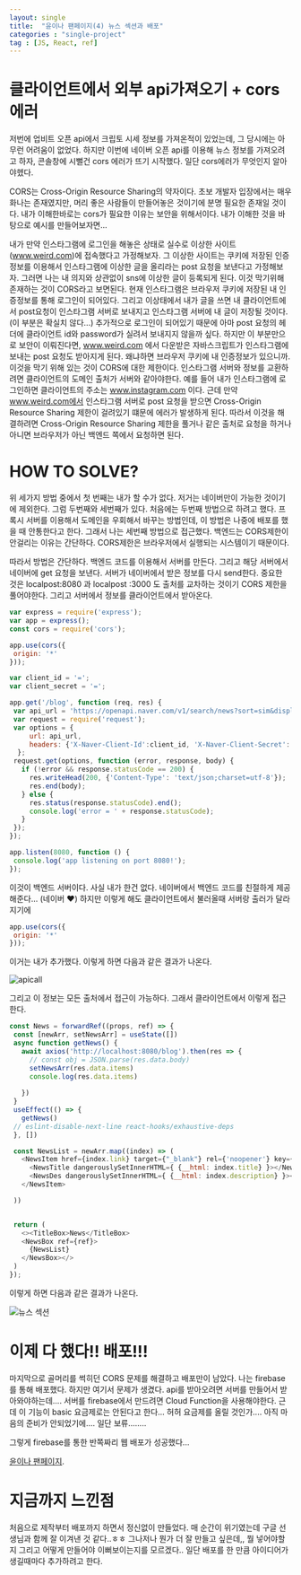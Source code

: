 ```yaml
---
layout: single
title:  "윤이나 팬페이지(4) 뉴스 섹션과 배포"
categories : "single-project"
tag : [JS, React, ref]
---
```


# 클라이언트에서 외부 api가져오기 + cors 에러

 저번에 업비트 오픈 api에서 크립토 시세 정보를 가져온적이 있었는데, 그 당시에는 아무런 어려움이 없었다. 하지만 이번에 네이버 오픈 api를 이용해 뉴스 정보를 가져오려고 하자, 콘솔창에 시뻘건 cors 에러가 뜨기 시작했다. 일단 cors에러가 무엇인지 알아야헸다.

 CORS는 Cross-Origin Resource Sharing의 약자이다. 초보 개발자 입장에서는 매우 화나는 존재였지만, 머리 좋은 사람들이 만들어놓은 것이기에 분명 필요한 존재일 것이다. 내가 이해한바로는 cors가 필요한 이유는 보안을 위해서이다. 내가 이해한 것을 바탕으로 예시를 만들어보자면...

 내가 만약 인스타그램에 로그인을 해놓은 상태로 실수로 이상한 사이트(www.weird.com)에 접속했다고 가정해보자. 그 이상한 사이트는 쿠키에 저장된 인증정보를 이용해서 인스타그램에 이상한 글을 올리라는 post 요청을 보낸다고 가정해보자. 그러면 나는 내 의지와 상관없이 sns에 이상한 글이 등록되게 된다. 이것 막기위해 존재하는 것이 CORS라고 보면된다. 현재 인스타그램은 브라우저 쿠키에 저장된 내 인증정보를 통해 로그인이 되어있다. 그리고 이상태에서 내가 글을 쓰면 내 클라이언트에서 post요청이 인스타그램 서버로 보내지고 인스타그램 서버에 내 글이 저장될 것이다.(이 부분은 확실치 않다...) 추가적으로 로그인이 되어있기 때문에 아마 post 요청의 헤더에 클라이언트 id와 password가 실려서 보내지지 않을까 싶다. 하지만 이 부분만으로 보안이 이뤄진다면, www.weird.com 에서 다운받은 자바스크립트가 인스타그램에 보내는 post 요청도 받아지게 된다. 왜냐하면 브라우저 쿠키에 내 인증정보가 있으니까. 이것을 막기 위해 있는 것이 CORS에 대한 제한이다. 인스타그램 서버와 정보를 교환하려면 클라이언트의 도메인 출처가 서버와 같아야한다. 예를 들어 내가 인스타그램에 로그인하면 클라이언트의 주소는 www.instagram.com 이다. 근데 만약 www.weird.com에서 인스타그램 서버로 post 요청을 받으면 Cross-Origin Resource Sharing 제한이 걸려있기 떄문에 에러가 발생하게 된다. 따라서 이것을 해결하려면 Cross-Origin Resource Sharing 제한을 풀거나 같은 출처로 요청을 하거나 아니면 브라우저가 아닌 백엔드 쪽에서 요청하면 된다.

 # HOW TO SOLVE?

 위 세가지 방법 중에서 첫 번째는 내가 할 수가 없다. 저거는 네이버만이 가능한 것이기에 제외한다. 그럼 두번째와 세번째가 있다. 처음에는 두번째 방법으로 하려고 했다. 프록시 서버를 이용해서 도메인을 우회해서 바꾸는 방법인데, 이 방법은 나중에 배포를 했을 때 안통한다고 한다. 그래서 나는 세번째 방법으로 접근했다. 백엔드는 CORS제한이 안걸리는 이유는 간단하다. CORS제한은 브라우저에서 실행되는 시스템이기 때문이다.

 따라서 방법은 간단하다. 백엔드 코드를 이용해서 서버를 만든다. 그리고 해당 서버에서 네이버에 get 요청을 보낸다. 서버가 네이버에서 받은 정보를 다시 send한다. 중요한 것은 localpost:8080 과 localpost :3000 도 출처를 교차하는 것이기 CORS 제한을 풀어야한다. 그리고 서버에서 정보를 클라이언트에서 받아온다. 

 ```js
var express = require('express');
var app = express();
const cors = require('cors');

app.use(cors({
  origin: '*'
}));

var client_id = '=';
var client_secret = '=';

app.get('/blog', function (req, res) {
  var api_url = 'https://openapi.naver.com/v1/search/news?sort=sim&display=5&query=' + encodeURI('윤이나'); // json 결과
  var request = require('request');
  var options = {
      url: api_url,
      headers: {'X-Naver-Client-Id':client_id, 'X-Naver-Client-Secret': client_secret}
   };
  request.get(options, function (error, response, body) {
    if (!error && response.statusCode == 200) {
      res.writeHead(200, {'Content-Type': 'text/json;charset=utf-8'});
      res.end(body);
    } else {
      res.status(response.statusCode).end();
      console.log('error = ' + response.statusCode);
    }
  });
});

app.listen(8080, function () {
  console.log('app listening on port 8080!');
});

 ```

 이것이 백엔드 서버이다. 사실 내가 한건 없다. 네이버에서 백엔드 코드를 친절하게 제공해준다... (네이버 ♥) 하지만 이렇게 해도 클라이언트에서 불러올때 서버랑 출러가 달라지기에 

 ```js
app.use(cors({
  origin: '*'
}));
 ```
 이거는 내가 추가했다. 
 이렇게 하면 다음과 같은 결과가 나온다.

 ![apicall]({{site.url}}/images/news_section_apicall_1.png)

 그리고 이 정보는 모든 출처에서 접근이 가능하다. 그래서 클라이언트에서 이렇게 접근한다.

 ```js
const News = forwardRef((props, ref) => {
  const [newArr, setNewsArr] = useState([])
  async function getNews() {
    await axios('http://localhost:8080/blog').then(res => {
      // const obj = JSON.parse(res.data.body)
      setNewsArr(res.data.items)
      console.log(res.data.items)
      
    }) 
  }
  useEffect(() => {
    getNews()    
  // eslint-disable-next-line react-hooks/exhaustive-deps
  }, [])

  const NewsList = newArr.map((index) => (
    <NewsItem href={index.link} target={"_blank"} rel={'noopener'} key={index.title}>
      <NewsTitle dangerouslySetInnerHTML={ {__html: index.title} }></NewsTitle>
      <NewsDes dangerouslySetInnerHTML={ {__html: index.description} }></NewsDes>
    </NewsItem>

  ))


  return (
    <><TitleBox>News</TitleBox>
    <NewsBox ref={ref}>
      {NewsList}
    </NewsBox></>
  )
});
 ```

이렇게 하면 다음과 같은 결과가 나온다.

 ![뉴스 섹션]({{site.url}}/images/news_section_1.png)

 # 이제 다 했다!! 배포!!!

 마지막으로 골머리를 썩히던 CORS 문제를 해결하고 배포만이 남았다. 나는 firebase를 통해 배포했다. 하지만 여기서 문제가 생겼다. api를 받아오려면 서버를 만들어서 받아와야하는데.... 서버를 firebase에서 만드려면 Cloud Function을 사용해야한다. 근데 이 기능이 basic 요금제로는 안된다고 한다... 허허 요금제를 올릴 것인가.... 아직 마음의 준비가 안되었기에.... 일단 보류........

 그렇게 firebase를 통한 반쪽짜리 웹 배포가 성공했다...

 [윤이나 팬페이지](https://yooninaweb.web.app/).

 # 지금까지 느낀점

 처음으로 제작부터 배포까지 하면서 정신없이 만들었다. 매 순간이 위기였는데 구글 선생님과 함께 잘 이겨낸 것 같다..ㅎㅎ 그나저나 뭔가 더 잘 만들고 싶은데,, 뭘 넣어야할지 그리고 어떻게 만들어야 이뻐보이는지를 모르겠다.. 일단 배포를 한 만큼 아이디어가 생길때마다 추가하려고 한다. 